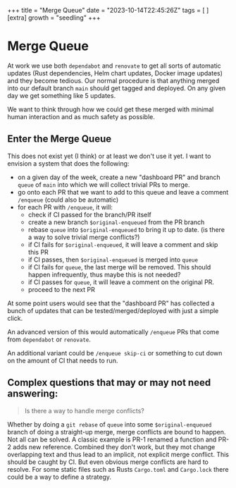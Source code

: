 +++
title = "Merge Queue"
date = "2023-10-14T22:45:26Z"
tags = [  ]
[extra]
growth = "seedling"
+++

# Merge Queue

At work we use both `dependabot` and `renovate` to get all sorts of automatic updates (Rust dependencies, Helm chart updates, Docker image updates) and they become tedious.
Our normal procedure is that anything merged into our default branch `main` should get tagged and deployed.
On any given day we get something like 5 updates.

We want to think through how we could get these merged with minimal human interaction and as much safety as possible.

## Enter the Merge Queue

This does not exist yet (I think) or at least we don't use it yet.
I want to envision a system that does the following:

* on a given day of the week, create a new "dashboard PR" and branch `queue` of `main` into which we will collect trivial PRs to merge.
* go onto each PR that we want to add to this queue and leave a comment `/enqueue` (could also be automatic)
* for each PR with `/enqueue`, it will:
    * check if CI passed for the branch/PR itself
    * create a new branch `$original-enqueued` from the PR branch
    * rebase `queue` into `$original-enqueued` to bring it up to date. (is there a way to solve trivial merge conflicts?)
    * if CI fails for `$original-enqueued`, it will leave a comment and skip this PR
    * if CI passes, then `$original-enqueued` is merged into `queue`
    * if CI fails for `queue`, the last merge will be removed. This should happen infrequently, thus maybe this is not needed?
    * if CI passes for `queue`, it will leave a comment on the original PR.
    * proceed to the next PR

At some point users would see that the "dashboard PR" has collected a bunch of updates that can be tested/merged/deployed with just a simple click.

An advanced version of this would automatically `/enqueue` PRs that come from `dependabot` or `renovate`.

An additional variant could be `/enqueue skip-ci` or something to cut down on the amount of CI that needs to run.

## Complex questions that may or may not need answering:

> Is there a way to handle merge conflicts?

Whether by doing a `git rebase` of `queue` into some `$original-enqueued` branch of doing a straight-up merge,
merge conflicts are bound to happen.
Not all can be solved.
A classic example is PR-1 renamed a function and PR-2 adds new reference.
Combined they don't work, but they mot change overlapping text and thus lead to an implicit, not explicit merge conflict.
This should be caught by CI.
But even obvious merge conflicts are hard to resolve.
For some static files such as Rusts `Cargo.toml` and `Cargo.lock` there could be a way to define a strategy.

